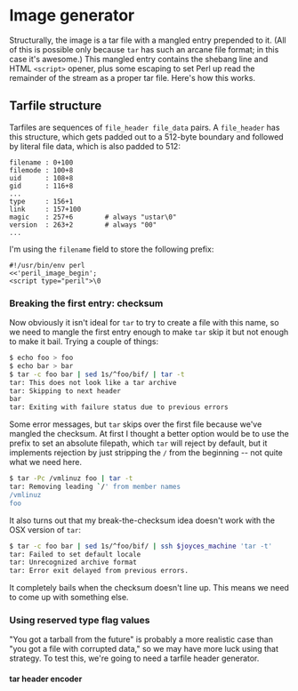 # Image generator
Structurally, the image is a tar file with a mangled entry prepended to it.
(All of this is possible only because `tar` has such an arcane file format; in
this case it's awesome.) This mangled entry contains the shebang line and HTML
`<script>` opener, plus some escaping to set Perl up read the remainder of the
stream as a proper tar file. Here's how this works.

## Tarfile structure
Tarfiles are sequences of `file_header file_data` pairs. A `file_header` has
this structure, which gets padded out to a 512-byte boundary and followed by
literal file data, which is also padded to 512:

```
filename : 0+100
filemode : 100+8
uid      : 108+8
gid      : 116+8
...
type     : 156+1
link     : 157+100
magic    : 257+6        # always "ustar\0"
version  : 263+2        # always "00"
...
```

I'm using the `filename` field to store the following prefix:

```
#!/usr/bin/env perl
<<'peril_image_begin';
<script type="peril">\0
```

### Breaking the first entry: checksum
Now obviously it isn't ideal for `tar` to try to create a file with this name,
so we need to mangle the first entry enough to make `tar` skip it but not
enough to make it bail. Trying a couple of things:

```sh
$ echo foo > foo
$ echo bar > bar
$ tar -c foo bar | sed 1s/^foo/bif/ | tar -t
tar: This does not look like a tar archive
tar: Skipping to next header
bar
tar: Exiting with failure status due to previous errors
```

Some error messages, but `tar` skips over the first file because we've mangled
the checksum. At first I thought a better option would be to use the prefix to
set an absolute filepath, which `tar` will reject by default, but it implements
rejection by just stripping the `/` from the beginning -- not quite what we
need here.

```sh
$ tar -Pc /vmlinuz foo | tar -t
tar: Removing leading `/' from member names
/vmlinuz
foo
```

It also turns out that my break-the-checksum idea doesn't work with the OSX
version of `tar`:

```sh
$ tar -c foo bar | sed 1s/^foo/bif/ | ssh $joyces_machine 'tar -t'
tar: Failed to set default locale
tar: Unrecognized archive format
tar: Error exit delayed from previous errors.
```

It completely bails when the checksum doesn't line up. This means we need to
come up with something else.

### Using reserved type flag values
"You got a tarball from the future" is probably a more realistic case than "you
got a file with corrupted data," so we may have more luck using that strategy.
To test this, we're going to need a tarfile header generator.

#### tar header encoder
```pl TODO decide on this syntax
```
